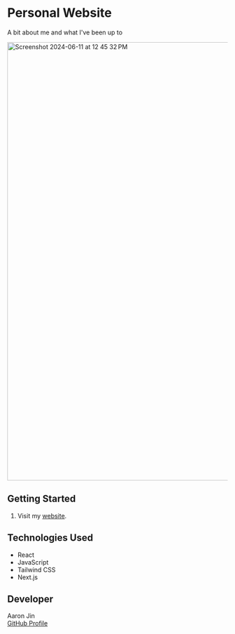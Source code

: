 # Personal Website

A bit about me and what I've been up to

<img width="1000" alt="Screenshot 2024-06-11 at 12 45 32 PM" src="https://github.com/aaronkjin/personal/assets/58490258/73705deb-69bf-4cdd-b374-75d983113175">

## Getting Started

1. Visit my [website](https://www.aaronj.in/).

## Technologies Used

- React
- JavaScript
- Tailwind CSS
- Next.js

## Developer

Aaron Jin  
[GitHub Profile](https://github.com/aaronkjin)
